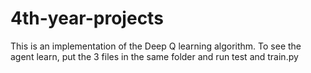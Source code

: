 # 4th-year-projects

This is an implementation of the Deep Q learning algorithm.
To see the agent learn, put the 3 files in the same folder and run test and train.py
